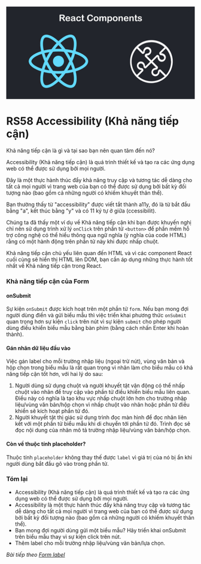 
![Create-HTML-1](images/components.jpg) 

# RS58 Accessibility (Khả năng tiếp cận)

Khả năng tiếp cận là gì và tại sao bạn nên quan tâm đến nó?

Accessibility (Khả năng tiếp cận) là quá trình thiết kế và tạo ra các ứng dụng web có thể được sử dụng bởi mọi người.

Đây là một thực hành thúc đẩy khả năng truy cập và tương tác dễ dàng cho tất cả mọi người vì trang web của bạn có thể được sử dụng bởi bất kỳ đối tượng nào (bao gồm cả những người có khiếm khuyết thân thể).

Bạn thường thấy từ "accessibility" được viết tắt thành a11y, đó là từ bắt đầu bằng "a", kết thúc bằng "y" và có 11 ký tự ở giữa (ccessibilit).

Chúng ta đã thấy một ví dụ về Khả năng tiếp cận khi bạn được khuyến nghị chỉ nên sử dụng trình xử lý `onClick` trên phần tử `<button>` để phần mềm hỗ trợ công nghệ có thể hiểu thông qua ngữ nghĩa (ý nghĩa của code HTML) rằng có một hành động trên phần tử này khi được nhấp chuột.

Khả năng tiếp cận chủ yếu liên quan đến HTML và vì các component React cuối cùng sẽ hiển thị HTML lên DOM, bạn cần áp dụng những thực hành tốt nhất về Khả năng tiếp cận trong React.

### Khả năng tiếp cận của Form

#### onSubmit

Sự kiện `onSubmit` được kích hoạt trên một phần tử `form`. Nếu bạn mong đợi người dùng điền và gửi biểu mẫu thì việc triển khai phương thức `onSubmit` quan trọng hơn sự kiện `click` trên nút vì sự kiện `submit` cho phép người dùng điều khiển biểu mẫu bằng bàn phím (bằng cách nhấn Enter khi hoàn thành).

#### Gán nhãn dữ liệu đầu vào

Việc gán label cho mỗi trường nhập liệu (ngoại trừ nút), vùng văn bản và hộp chọn trong biểu mẫu là rất quan trọng vì nhãn làm cho biểu mẫu có khả năng tiếp cận tốt hơn, với hai lý do sau:

1. Người dùng sử dụng chuột và người khuyết tật vận động có thể nhấp chuột vào nhãn để truy cập vào phần tử điều khiển biểu mẫu liên quan. Điều này có nghĩa là tạo khu vực nhấp chuột lớn hơn cho trường nhập liệu/vùng văn bản/hộp chọn vì nhấp chuột vào nhãn hoặc phần tử điều khiển sẽ kích hoạt phần tử đó.
2. Người khuyết tật thị giác sử dụng trình đọc màn hình để đọc nhãn liên kết với một phần tử biểu mẫu khi di chuyển tới phần tử đó. Trình đọc sẽ đọc nội dung của nhãn mô tả trường nhập liệu/vùng văn bản/hộp chọn.

#### Còn về thuộc tính placeholder?

Thuộc tính `placeholder` không thay thế được `label` vì giá trị của nó bị ẩn khi người dùng bắt đầu gõ vào trong phần tử.

### Tóm lại

- Accessibility (Khả năng tiếp cận) là quá trình thiết kế và tạo ra các ứng dụng web có thể được sử dụng bởi mọi người.
- Accessibility là một thực hành thúc đẩy khả năng truy cập và tương tác dễ dàng cho tất cả mọi người vì trang web của bạn có thể được sử dụng bởi bất kỳ đối tượng nào (bao gồm cả những người có khiếm khuyết thân thể).
- Bạn mong đợi người dùng gửi một biểu mẫu? Hãy triển khai onSubmit trên biểu mẫu thay vì sự kiện click trên nút.
- Thêm label cho mỗi trường nhập liệu/vùng văn bản/lựa chọn.

*Bài tiếp theo [Form label](/lesson/session/session_059_form_label.md)*